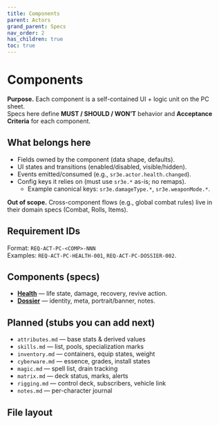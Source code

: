 ```yaml
---
title: Components
parent: Actors
grand_parent: Specs
nav_order: 2
has_children: true
toc: true
---
```


# Components

**Purpose.** Each component is a self-contained UI + logic unit on the PC sheet.  
Specs here define **MUST / SHOULD / WON’T** behavior and **Acceptance Criteria** for each component.

## What belongs here
- Fields owned by the component (data shape, defaults).
- UI states and transitions (enabled/disabled, visible/hidden).
- Events emitted/consumed (e.g., `sr3e.actor.health.changed`).
- Config keys it relies on (must use `sr3e.*` as-is; no remaps).
  - Example canonical keys: `sr3e.damageType.*`, `sr3e.weaponMode.*`.

**Out of scope.** Cross-component flows (e.g., global combat rules) live in their domain specs (Combat, Rolls, Items).

## Requirement IDs
Format: `REQ-ACT-PC-<COMP>-NNN`  
Examples: `REQ-ACT-PC-HEALTH-001`, `REQ-ACT-PC-DOSSIER-002`.

## Components (specs)
- **[Health](health.md)** — life state, damage, recovery, revive action.
- **[Dossier](dossier.md)** — identity, meta, portrait/banner, notes.

## Planned (stubs you can add next)
- `attributes.md` — base stats & derived values
- `skills.md` — list, pools, specialization marks
- `inventory.md` — containers, equip states, weight
- `cyberware.md` — essence, grades, install states
- `magic.md` — spell list, drain tracking
- `matrix.md` — deck status, marks, alerts
- `rigging.md` — control deck, subscribers, vehicle link
- `notes.md` — per-character journal

## File layout
